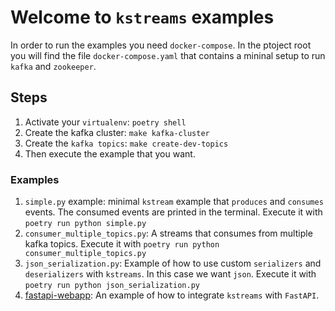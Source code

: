 # Welcome to `kstreams` examples

In order to run the examples you need `docker-compose`. In the ptoject root you will find the file `docker-compose.yaml` that contains a mininal setup to run `kafka` and `zookeeper`.

## Steps

1. Activate your `virtualenv`: `poetry shell`
2. Create the kafka cluster: `make kafka-cluster`
3. Create the `kafka topics`: `make create-dev-topics`
4. Then execute the example that you want.

### Examples

1. `simple.py` example: minimal `kstream` example that `produces` and `consumes` events. The consumed events are printed in the terminal. Execute it with `poetry run python simple.py`
2. `consumer_multiple_topics.py`: A streams that consumes from multiple kafka topics. Execute it with `poetry run python consumer_multiple_topics.py`
3. `json_serialization.py`: Example of how to use custom  `serializers` and `deserializers` with `kstreams`. In this case we want `json`. Execute it with `poetry run python json_serialization.py`
4. [fastapi-webapp](https://github.com/kpn/kstreams/tree/0.11.8/examples/fastapi-webapp): An example of how to integrate `kstreams` with `FastAPI`.
